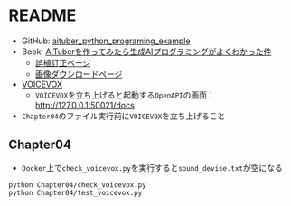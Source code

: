 # README

- GitHub: [aituber_python_programing_example](https://github.com/sr2mg/aituber_python_programing_example/tree/main)
- Book: [AITuberを作ってみたら生成AIプログラミングがよくわかった件](https://bookplus.nikkei.com/atcl/catalog/23/10/31/01079/)
  - [誤植訂正ページ](https://bookplus.nikkei.com/atcl/catalog/update/23/11/24/00173/)
  - [画像ダウンロードページ](https://bookplus.nikkei.com/atcl/catalog/download/23/11/01/00152/)
- [VOICEVOX](https://voicevox.hiroshiba.jp/)
  - `VOICEVOX`を立ち上げると起動する`OpenAPI`の画面：<http://127.0.0.1:50021/docs>
- `Chapter04`のファイル実行前に`VOICEVOX`を立ち上げること

## Chapter04

- `Docker`上で`check_voicevox.py`を実行すると`sound_devise.txt`が空になる

```shell
python Chapter04/check_voicevox.py
python Chapter04/test_voicevox.py
```
